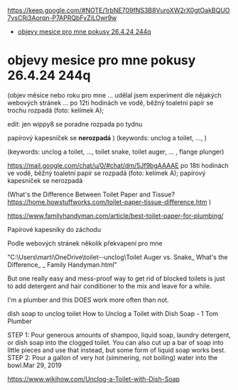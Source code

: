 
https://keep.google.com/#NOTE/1rbNE709fNS3B8VuroXW2rX0gtOakBQUO7vsCRj3Aorqn-P7APRQbFyZjLOwr9w


- [objevy mesice pro mne		pokusy 26.4.24 244q](#objevy-mesice-pro-mnepokusy-26424-244q)


# objevy mesice pro mne		pokusy 26.4.24 244q


(objev měsíce nebo roku pro mne ... udělal jsem experiment dle nějakých webových stránek ... 
 po 12ti hodinách ve vodě,
běžný toaletní papír  se trochu rozpadá (foto: kelímek A);

edit: jen wippy8 se poradne rozpada po tydnu


papírový kapesníček se **nerozpadá**
)
 (keywords: unclog a toilet, ..., )

 (keywords: unclog a toilet, ..., toilet snake, toilet auger, ...   , flange plunger)

https://mail.google.com/chat/u/0/#chat/dm/5Jf9bgAAAAE
 po 18ti hodinách ve vodě,
běžný toaletní papír  se rozpadá (foto: kelímek A);
papírový kapesníček se nerozpadá



(What's the Difference Between Toilet Paper and Tissue?    https://home.howstuffworks.com/toilet-paper-tissue-difference.htm  )

https://www.familyhandyman.com/article/best-toilet-paper-for-plumbing/

Papírové kapesníky do záchodu




Podle webových stránek několik překvapení pro mne

"C:\Users\marti\OneDrive\toilet--unclog\Toilet Auger vs. Snake_ What's the Difference_ _ Family Handyman.html"





But one really easy and mess-proof way to get rid of blocked toilets is just to add detergent and hair conditioner to the mix and leave for a while.

I'm a plumber and this DOES work more often than not.



dish soap to unclog toilet
How to Unclog a Toilet with Dish Soap - 1 Tom Plumber


STEP 1: Pour generous amounts of shampoo, liquid soap, laundry detergent, or dish soap into the clogged toilet. You can also cut up a bar of soap into little pieces and use that instead, but some form of liquid soap works best. STEP 2: Pour a gallon of very hot (simmering, not boiling) water into the bowl.Mar 29, 2019

https://www.wikihow.com/Unclog-a-Toilet-with-Dish-Soap
